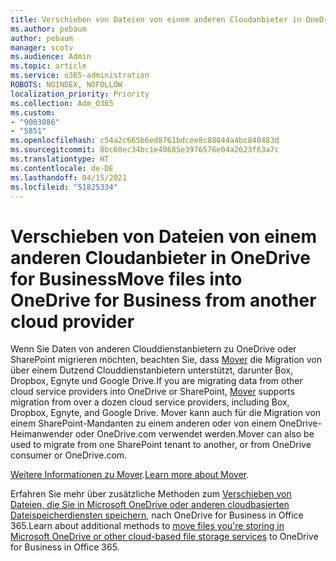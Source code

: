 ```yaml
---
title: Verschieben von Dateien von einem anderen Cloudanbieter in OneDrive for Business
ms.author: pebaum
author: pebaum
manager: scotv
ms.audience: Admin
ms.topic: article
ms.service: o365-administration
ROBOTS: NOINDEX, NOFOLLOW
localization_priority: Priority
ms.collection: Adm_O365
ms.custom:
- "9003086"
- "5851"
ms.openlocfilehash: c54a2c665b6ed8761bdcee8c88044a4bc840483d
ms.sourcegitcommit: 8bc60ec34bc1e40685e3976576e04a2623f63a7c
ms.translationtype: HT
ms.contentlocale: de-DE
ms.lasthandoff: 04/15/2021
ms.locfileid: "51825334"
---
```

# <a name="move-files-into-onedrive-for-business-from-another-cloud-provider"></a><span data-ttu-id="846c7-102">Verschieben von Dateien von einem anderen Cloudanbieter in OneDrive for Business</span><span class="sxs-lookup"><span data-stu-id="846c7-102">Move files into OneDrive for Business from another cloud provider</span></span>

<span data-ttu-id="846c7-103">Wenn Sie Daten von anderen Clouddienstanbietern zu OneDrive oder SharePoint migrieren möchten, beachten Sie, dass [Mover](https://go.microsoft.com/fwlink/?linkid=2132453) die Migration von über einem Dutzend Clouddienstanbietern unterstützt, darunter Box, Dropbox, Egnyte und Google Drive.</span><span class="sxs-lookup"><span data-stu-id="846c7-103">If you are migrating data from other cloud service providers into OneDrive or SharePoint, [Mover](https://go.microsoft.com/fwlink/?linkid=2132453) supports migration from over a dozen cloud service providers, including Box, Dropbox, Egnyte, and Google Drive.</span></span> <span data-ttu-id="846c7-104">Mover kann auch für die Migration von einem SharePoint-Mandanten zu einem anderen oder von einem OneDrive-Heimanwender oder OneDrive.com verwendet werden.</span><span class="sxs-lookup"><span data-stu-id="846c7-104">Mover can also be used to migrate from one SharePoint tenant to another, or from OneDrive consumer or OneDrive.com.</span></span>

<span data-ttu-id="846c7-105">[Weitere Informationen zu Mover](https://go.microsoft.com/fwlink/?linkid=2132453).</span><span class="sxs-lookup"><span data-stu-id="846c7-105">[Learn more about Mover](https://go.microsoft.com/fwlink/?linkid=2132453).</span></span>

<span data-ttu-id="846c7-106">Erfahren Sie mehr über zusätzliche Methoden zum [Verschieben von Dateien, die Sie in Microsoft OneDrive oder anderen cloudbasierten Dateispeicherdiensten speichern](https://support.microsoft.com/office/7fb28cad-7e25-451f-8b4b-2d1a71e5c0e9), nach OneDrive for Business in Office 365.</span><span class="sxs-lookup"><span data-stu-id="846c7-106">Learn about additional methods to [move files you're storing in Microsoft OneDrive or other cloud-based file storage services](https://support.microsoft.com/office/7fb28cad-7e25-451f-8b4b-2d1a71e5c0e9) to OneDrive for Business in Office 365.</span></span>
